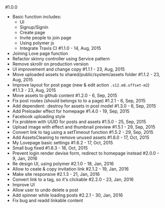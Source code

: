 #1.0.0
  - Basic function includes:
    + UI
    + Signup/Signin
    + Create page
    + Invite people to join page
    + Using polymer js
    + Integrate Travis CI
#1.1.0 - 14, Aug, 2015
  - Joining Love page function
  - Refactor skinny controller using Service pattern
  - Remove skrollr on production version
  - UI improvement and change copy
#1.1.1 - 23, Aug, 2015
  - Move uploaded assets to shared/public/system/assets folder
#1.1.2 - 23, Aug, 2015
  - Improve layout for post page (new & edit action `.s12.m8.offset-m2`)
#1.1.3 - 23, Aug, 2015
  - Move assets to github content
#1.2.0 - 6, Sep, 2015
  - Fix post routes (should belongs to to a page)
#1.2.1 - 6, Sep, 2015
  - Add dependent: :destroy for assets in post model
#1.3.0 - 6, Sep, 2015
  - Add Preloader effect for homepage
#1.4.0 - 19, Sep, 2015
  - Facebook uploading style
  - Fix problem with UUID for posts and assets
#1.5.0 - 25, Sep, 2015
  - Upload image with effect and thumbnail preview
#1.5.1 - 29, Sep, 2015
  - Convert link to <a> tag using a setTimeout function
#1.5.2 - 29, Sep, 2015
  - Add AssetsCleaning to remove unused assets
#1.6.0 - 17, Oct, 2015
  - My Lovepage basic settings
#1.6.2 - 17, Oct, 2015
  - Small bug fixed
#1.6.3 - 18, Oct, 2015
  - Prevent login render devise form, redirect to homepage instead
#2.0.0 - 9, Jan, 2016
  - Re design UI, using polymer
#2.1.0 - 18, Jan, 2016
  - Allow to ceate & copy invitation link
#2.1.2 - 19, Jan, 2016
  - Make site responsive
#2.1.3 - 21, Jan, 2016
  - Convert link to a tag, so it's clickable
#2.2.0 - 23, Jan, 2016
  - Improve UI
  - Allow user to undo delete a post
  - Add spinner while loading posts
#2.2.1 - 30, Jan, 2016
  - Fix bug and readd linkable content
